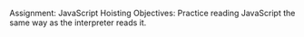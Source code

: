 Assignment: JavaScript Hoisting
Objectives:
Practice reading JavaScript the same way as the interpreter reads it.
